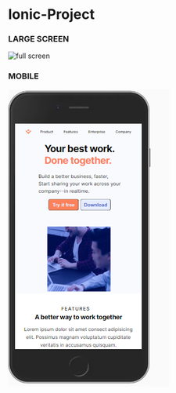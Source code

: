 # Ionic-Project


### LARGE SCREEN
![full screen](/blob/main/fullScreen.png)



### MOBILE 
![mobile screen](/responsive.PNG)



